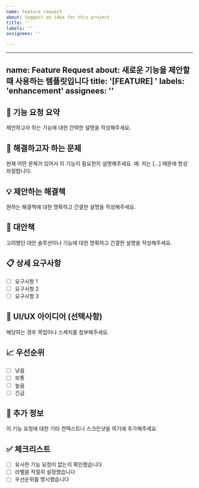 ```yaml
---
name: Feature request
about: Suggest an idea for this project
title: ''
labels: ''
assignees: ''

---
```


---
name: Feature Request
about: 새로운 기능을 제안할 때 사용하는 템플릿입니다
title: '[FEATURE] '
labels: 'enhancement'
assignees: ''
---

## 🚀 기능 요청 요약
제안하고자 하는 기능에 대한 간략한 설명을 작성해주세요.

## 🎯 해결하고자 하는 문제
현재 어떤 문제가 있어서 이 기능이 필요한지 설명해주세요.
예: 저는 [...] 때문에 항상 좌절합니다.

## 💡 제안하는 해결책
원하는 해결책에 대한 명확하고 간결한 설명을 작성해주세요.

## 🔄 대안책
고려했던 대안 솔루션이나 기능에 대한 명확하고 간결한 설명을 작성해주세요.

## 📋 상세 요구사항
- [ ] 요구사항 1
- [ ] 요구사항 2
- [ ] 요구사항 3

## 🎨 UI/UX 아이디어 (선택사항)
해당하는 경우 목업이나 스케치를 첨부해주세요.

## 📈 우선순위
- [ ] 낮음
- [ ] 보통
- [ ] 높음
- [ ] 긴급

## 📝 추가 정보
이 기능 요청에 대한 기타 컨텍스트나 스크린샷을 여기에 추가해주세요.

## ✅ 체크리스트
- [ ] 유사한 기능 요청이 없는지 확인했습니다
- [ ] 라벨을 적절히 설정했습니다
- [ ] 우선순위를 명시했습니다
